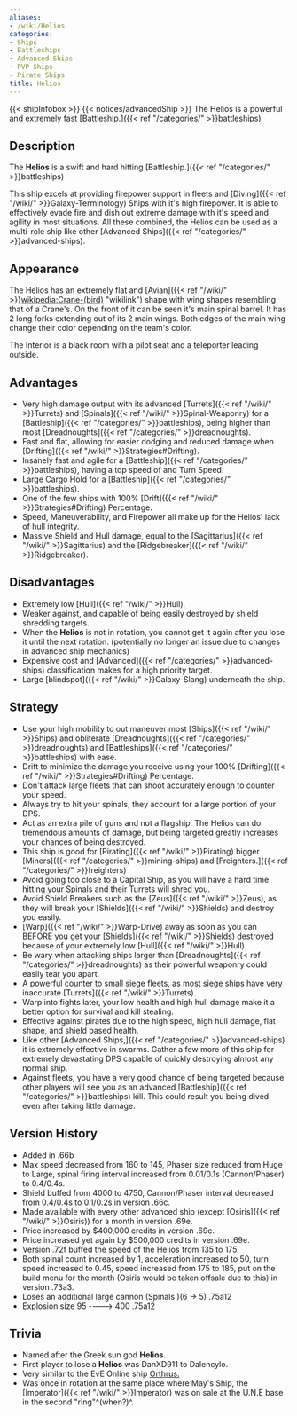 ```yaml
---
aliases:
- /wiki/Helios
categories:
- Ships
- Battleships
- Advanced Ships
- PVP Ships
- Pirate Ships
title: Helios
---
```


{{< shipInfobox >}} {{< notices/advancedShip >}} The Helios is a powerful and extremely fast [Battleship.]({{< ref "/categories/" >}}battleships) 

## Description

The **Helios** is a swift and hard hitting [Battleship.]({{< ref "/categories/" >}}battleships)

This ship excels at providing firepower support in fleets and [Diving]({{< ref "/wiki/" >}}Galaxy-Terminology) Ships with it's high firepower. It is able to effectively evade fire and dish out extreme damage with it's speed and agility in most situations. All these combined, the Helios can be used as a multi-role ship like other [Advanced Ships]({{< ref "/categories/" >}}advanced-ships).

## Appearance

The Helios has an extremely flat and [Avian]({{< ref "/wiki/" >}}<wikipedia:Crane-(bird)> "wikilink") shape with wing shapes resembling that of a Crane's. On the front of it can be seen it's main spinal barrel. It has 2 long forks extending out of its 2 main wings. Both edges of the main wing change their color depending on the team's color.

The Interior is a black room with a pilot seat and a teleporter leading outside.

## Advantages

- Very high damage output with its advanced [Turrets]({{< ref "/wiki/" >}}Turrets) and [Spinals]({{< ref "/wiki/" >}}Spinal-Weaponry) for a [Battleship]({{< ref "/categories/" >}}battleships), being higher than most [Dreadnoughts]({{< ref "/categories/" >}}dreadnoughts).
- Fast and flat, allowing for easier dodging and reduced damage when [Drifting]({{< ref "/wiki/" >}}Strategies#Drifting).
- Insanely fast and agile for a [Battleship]({{< ref "/categories/" >}}battleships), having a top speed of  and  Turn Speed.
- Large Cargo Hold for a [Battleship]({{< ref "/categories/" >}}battleships).
- One of the few ships with 100% [Drift]({{< ref "/wiki/" >}}Strategies#Drifting) Percentage.
- Speed, Maneuverability, and Firepower all make up for the Helios' lack of hull integrity.
- Massive Shield and Hull damage, equal to the [Sagittarius]({{< ref "/wiki/" >}}Sagittarius) and the [Ridgebreaker]({{< ref "/wiki/" >}}Ridgebreaker).

## Disadvantages

- Extremely low [Hull]({{< ref "/wiki/" >}}Hull).
- Weaker against, and capable of being easily destroyed by shield shredding targets.
- When the **Helios** is not in rotation, you cannot get it again after you lose it until the next rotation. (potentially no longer an issue due to changes in advanced ship mechanics)
- Expensive cost and [Advanced]({{< ref "/categories/" >}}advanced-ships) classification makes for a high priority target.
- Large [blindspot]({{< ref "/wiki/" >}}Galaxy-Slang) underneath the ship.

## Strategy

- Use your high mobility to out maneuver most [Ships]({{< ref "/wiki/" >}}Ships) and obliterate [Dreadnoughts]({{< ref "/categories/" >}}dreadnoughts) and [Battleships]({{< ref "/categories/" >}}battleships) with ease.
- Drift to minimize the damage you receive using your 100% [Drifting]({{< ref "/wiki/" >}}Strategies#Drifting) Percentage.
- Don't attack large fleets that can shoot accurately enough to counter your speed.
- Always try to hit your spinals, they account for a large portion of your DPS.
- Act as an extra pile of guns and not a flagship. The Helios can do tremendous amounts of damage, but being targeted greatly increases your chances of being destroyed.
- This ship is good for [Pirating]({{< ref "/wiki/" >}}Pirating) bigger [Miners]({{< ref "/categories/" >}}mining-ships) and [Freighters.]({{< ref "/categories/" >}}freighters)
- Avoid going too close to a Capital Ship, as you will have a hard time hitting your Spinals and their Turrets will shred you.
- Avoid Shield Breakers such as the [Zeus]({{< ref "/wiki/" >}}Zeus), as they will break your [Shields]({{< ref "/wiki/" >}}Shields) and destroy you easily.
- [Warp]({{< ref "/wiki/" >}}Warp-Drive) away as soon as you can BEFORE you get your [Shields]({{< ref "/wiki/" >}}Shields) destroyed because of your extremely low [Hull]({{< ref "/wiki/" >}}Hull).
- Be wary when attacking ships larger than [Dreadnoughts]({{< ref "/categories/" >}}dreadnoughts) as their powerful weaponry could easily tear you apart.
- A powerful counter to small siege fleets, as most siege ships have very inaccurate [Turrets]({{< ref "/wiki/" >}}Turrets).
- Warp into fights later, your low health and high hull damage make it a better option for survival and kill stealing.
- Effective against pirates due to the high speed, high hull damage, flat shape, and shield based health.
- Like other [Advanced Ships,]({{< ref "/categories/" >}}advanced-ships) it is extremely effective in swarms. Gather a few more of this ship for extremely devastating DPS capable of quickly destroying almost any normal ship.
- Against fleets, you have a very good chance of being targeted because other players will see you as an advanced [Battleship]({{< ref "/categories/" >}}battleships) kill. This could result you being dived even after taking little damage.

## Version History 

- Added in .66b
- Max speed decreased from 160 to 145, Phaser size reduced from Huge to Large, spinal firing interval increased from 0.01/0.1s (Cannon/Phaser) to 0.4/0.4s.
- Shield buffed from 4000 to 4750, Cannon/Phaser interval decreased from 0.4/0.4s to 0.1/0.2s in version .66c.
- Made available with every other advanced ship (except [Osiris]({{< ref "/wiki/" >}}Osiris)) for a month in version .69e.
- Price increased by $400,000 credits in version .69e.
- Price increased yet again by $500,000 credits in version .69e.
- Version .72f buffed the speed of the Helios from 135 to 175.
- Both spinal count increased by 1, acceleration increased to 50, turn speed increased to 0.45, speed increased from 175 to 185, put on the build menu for the month (Osiris would be taken offsale due to this) in version .73a3.
- Loses an additional large cannon (Spinals )(6 -> 5) .75a12
- Explosion size 95 ----> 400 .75a12

## Trivia

- Named after the Greek sun god **Helios.**
- First player to lose a **Helios** was DanXD911 to Dalencylo.
- Very similar to the EvE Online ship [Orthrus.](https://wiki.eveuniversity.org/Orthrus)
- Was once in rotation at the same place where May's Ship, the [Imperator]({{< ref "/wiki/" >}}Imperator) was on sale at the U.N.E base in the second "ring"^(when?)^.